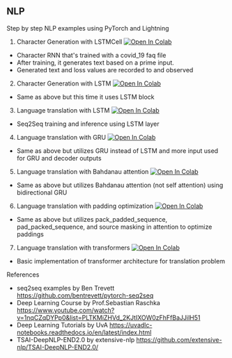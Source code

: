 ## NLP
Step by step NLP examples using PyTorch and Lightning
1. Character Generation with LSTMCell [![Open In Colab](https://colab.research.google.com/assets/colab-badge.svg)](https://colab.research.google.com/github/aliakyurek/nlp/blob/main/Character_Generation_with_LSTMCell.ipynb) 
  * Character RNN that's trained with a covid_19 faq file
  * After training, it generates text based on a prime input.
  * Generated text and loss values are recorded to and observed
2. Character Generation with LSTM [![Open In Colab](https://colab.research.google.com/assets/colab-badge.svg)](https://colab.research.google.com/github/aliakyurek/nlp/blob/main/Character_Generation_with_LSTM.ipynb) 
  * Same as above but this time it uses LSTM block
3. Language translation with LSTM [![Open In Colab](https://colab.research.google.com/assets/colab-badge.svg)](https://colab.research.google.com/github/aliakyurek/nlp/blob/main/Language_translation_with_LSTM.ipynb) 
  * Seq2Seq training and inference using LSTM layer
4. Language translation with GRU [![Open In Colab](https://colab.research.google.com/assets/colab-badge.svg)](https://colab.research.google.com/github/aliakyurek/nlp/blob/main/Language_translation_with_GRU.ipynb) 
  * Same as above but utilizes GRU instead of LSTM and more input used for GRU and decoder outputs
5. Language translation with Bahdanau attention [![Open In Colab](https://colab.research.google.com/assets/colab-badge.svg)](https://colab.research.google.com/github/aliakyurek/nlp/blob/main/Language_translation_with_GRU_and_Bahdanau.ipynb)
  * Same as above but utilizes Bahdanau attention (not self attention) using bidirectional GRU
6. Language translation with padding optimization [![Open In Colab](https://colab.research.google.com/assets/colab-badge.svg)](https://colab.research.google.com/github/aliakyurek/nlp/blob/main/Language_translation_with_paddings_optimized.ipynb)
  * Same as above but utilizes pack_padded_sequence, pad_packed_sequence, and source masking in attention to optimize paddings
7. Language translation with transformers [![Open In Colab](https://colab.research.google.com/assets/colab-badge.svg)](https://colab.research.google.com/github/aliakyurek/nlp/blob/main/Language_translation_with_transformers.ipynb)
  * Basic implementation of transformer architecture for translation problem
    
References
* seq2seq examples by Ben Trevett https://github.com/bentrevett/pytorch-seq2seq
* Deep Learning Course by Prof.Sebastian Raschka https://www.youtube.com/watch?v=1nqCZqDYPp0&list=PLTKMiZHVd_2KJtIXOW0zFhFfBaJJilH51
* Deep Learning Tutorials by UvA https://uvadlc-notebooks.readthedocs.io/en/latest/index.html 
* TSAI-DeepNLP-END2.0 by extensive-nlp https://github.com/extensive-nlp/TSAI-DeepNLP-END2.0/

    
